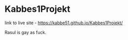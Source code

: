 # Kabbes1Projekt

link to live site - https://kabbe51.github.io/Kabbes1Projekt/

Rasul is gay as fuck.
